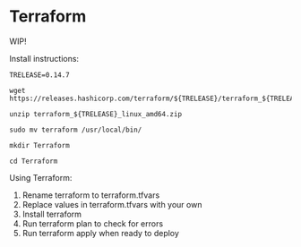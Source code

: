 # Terraform

WIP!
 
Install instructions:

    TRELEASE=0.14.7
    
    wget https://releases.hashicorp.com/terraform/${TRELEASE}/terraform_${TRELEASE}_linux_amd64.zip

    unzip terraform_${TRELEASE}_linux_amd64.zip
    
    sudo mv terraform /usr/local/bin/

    mkdir Terraform
    
    cd Terraform

Using Terraform:

1. Rename terraform to terraform.tfvars
2. Replace values in terraform.tfvars with your own
3. Install terraform
4. Run terraform plan to check for errors
5. Run terraform apply when ready to deploy